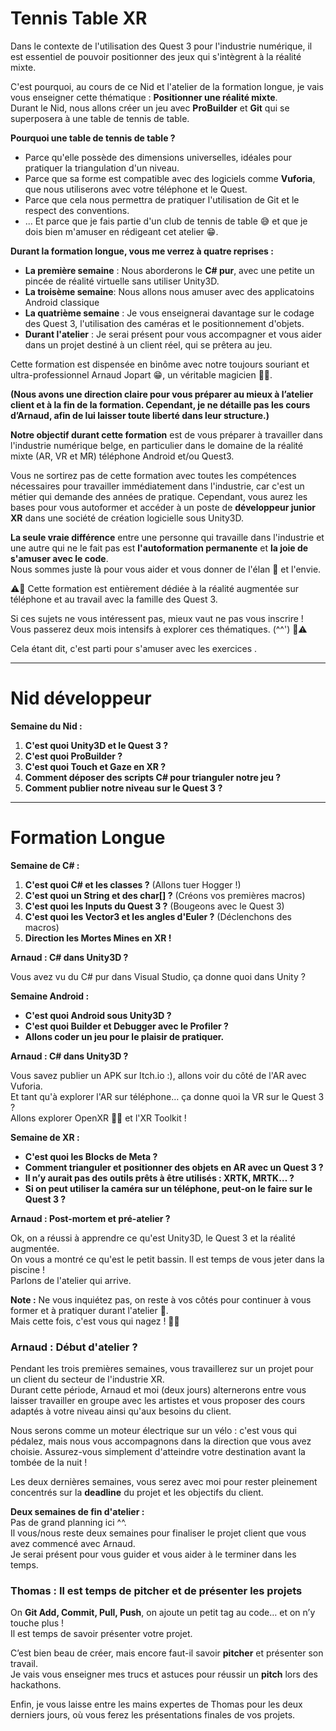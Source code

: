 # Tennis Table XR

Dans le contexte de l'utilisation des Quest 3 pour l'industrie numérique, il est essentiel de pouvoir positionner des jeux qui s'intègrent à la réalité mixte.

C'est pourquoi, au cours de ce Nid et l'atelier de la formation longue, je vais vous enseigner cette thématique : **Positionner une réalité mixte**.  
Durant le Nid, nous allons créer un jeu avec **ProBuilder** et **Git** qui se superposera à une table de tennis de table.  

**Pourquoi une table de tennis de table ?**
- Parce qu'elle possède des dimensions universelles, idéales pour pratiquer la triangulation d'un niveau.
- Parce que sa forme est compatible avec des logiciels comme **Vuforia**, que nous utiliserons avec votre téléphone et le Quest.
- Parce que cela nous permettra de pratiquer l'utilisation de Git et le respect des conventions.
- ... Et parce que je fais partie d'un club de tennis de table 😅 et que je dois bien m'amuser en rédigeant cet atelier 😁.

**Durant la formation longue, vous me verrez à quatre reprises :**
- **La première semaine** : Nous aborderons le **C# pur**, avec une petite un pincée de réalité virtuelle sans utiliser Unity3D.
- **La troisème semaine**: Nous allons nous amuser avec des applicatoins Android classique
- **La quatrième semaine** : Je vous enseignerai davantage sur le codage des Quest 3, l'utilisation des caméras et le positionnement d'objets.
- **Durant l'atelier** : Je serai présent pour vous accompagner et vous aider dans un projet destiné à un client réel, qui se prêtera au jeu.

Cette formation est dispensée en binôme avec notre toujours souriant et ultra-professionnel Arnaud Jopart 😁, un véritable magicien 🧙‍♂️.

__(Nous avons une direction claire pour vous préparer au mieux à l’atelier client et à la fin de la formation. Cependant, je ne détaille pas les cours d’Arnaud, afin de lui laisser toute liberté dans leur structure.)__

**Notre objectif durant cette formation** est de vous préparer à travailler dans l'industrie numérique belge, en particulier dans le domaine de la réalité mixte (AR, VR et MR) téléphone Android et/ou Quest3.  

Vous ne sortirez pas de cette formation avec toutes les compétences nécessaires pour travailler immédiatement dans l'industrie, car c'est un métier qui demande des années de pratique. Cependant, vous aurez les bases pour vous autoformer et accéder à un poste de **développeur junior XR** dans une société de création logicielle sous Unity3D.

**La seule vraie différence** entre une personne qui travaille dans l'industrie et une autre qui ne le fait pas est **l'autoformation permanente** et **la joie de s'amuser avec le code**.  
Nous sommes juste là pour vous aider et vous donner de l'élan 🌱 et l'envie.

⚠️🚨 Cette formation est entièrement dédiée à la réalité augmentée sur téléphone et au travail avec la famille des Quest 3.

Si ces sujets ne vous intéressent pas, mieux vaut ne pas vous inscrire ! Vous passerez deux mois intensifs à explorer ces thématiques. (^^') 🚨⚠️

Cela étant dit, c'est parti pour s'amuser avec les exercices .

---

# Nid développeur

**Semaine du Nid :**  
1. **C'est quoi Unity3D et le Quest 3 ?**  
2. **C'est quoi ProBuilder ?**  
3. **C'est quoi Touch et Gaze en XR ?**  
4. **Comment déposer des scripts C# pour trianguler notre jeu ?**  
5. **Comment publier notre niveau sur le Quest 3 ?**  

------------

# Formation Longue

**Semaine de C# :**  
1. **C'est quoi C# et les classes ?** (Allons tuer Hogger !)  
2. **C'est quoi un String et des char[] ?** (Créons vos premières macros)  
3. **C'est quoi les Inputs du Quest 3 ?** (Bougeons avec le Quest 3)  
4. **C'est quoi les Vector3 et les angles d'Euler ?** (Déclenchons des macros)  
5. **Direction les Mortes Mines en XR !**  

**Arnaud : C# dans Unity3D ?**  

Vous avez vu du C# pur dans Visual Studio, ça donne quoi dans Unity ?  

**Semaine Android :**  
- **C'est quoi Android sous Unity3D ?**  
- **C'est quoi Builder et Debugger avec le Profiler ?**  
- **Allons coder un jeu pour le plaisir de pratiquer.**  

**Arnaud : C# dans Unity3D ?**  

Vous savez publier un APK sur Itch.io :), allons voir du côté de l'AR avec Vuforia.  
Et tant qu'à explorer l'AR sur téléphone… ça donne quoi la VR sur le Quest 3 ?  
Allons explorer OpenXR 🤗🌱 et l'XR Toolkit !  

**Semaine de XR :**  
- **C'est quoi les Blocks de Meta ?**  
- **Comment trianguler et positionner des objets en AR avec un Quest 3 ?**  
- **Il n’y aurait pas des outils prêts à être utilisés : XRTK, MRTK… ?**  
- **Si on peut utiliser la caméra sur un téléphone, peut-on le faire sur le Quest 3 ?**  

**Arnaud : Post-mortem et pré-atelier ?**  

Ok, on a réussi à apprendre ce qu'est Unity3D, le Quest 3 et la réalité augmentée.  
On vous a montré ce qu'est le petit bassin. Il est temps de vous jeter dans la piscine !  
Parlons de l'atelier qui arrive.  

**Note :** Ne vous inquiétez pas, on reste à vos côtés pour continuer à vous former et à pratiquer durant l'atelier 🛟.  
Mais cette fois, c'est vous qui nagez ! 🏊‍♂️  

### **Arnaud : Début d'atelier ?**  

Pendant les trois premières semaines, vous travaillerez sur un projet pour un client du secteur de l'industrie XR.  
Durant cette période, Arnaud et moi (deux jours) alternerons entre vous laisser travailler en groupe avec les artistes et vous proposer des cours adaptés à votre niveau ainsi qu'aux besoins du client.  

Nous serons comme un moteur électrique sur un vélo : c'est vous qui pédalez, mais nous vous accompagnons dans la direction que vous avez choisie. Assurez-vous simplement d'atteindre votre destination avant la tombée de la nuit !  

Les deux dernières semaines, vous serez avec moi pour rester pleinement concentrés sur la **deadline** du projet et les objectifs du client.

**Deux semaines de fin d'atelier :**  
Pas de grand planning ici ^^.  
Il vous/nous reste deux semaines pour finaliser le projet client que vous avez commencé avec Arnaud.  
Je serai présent pour vous guider et vous aider à le terminer dans les temps.  


### **Thomas : Il est temps de pitcher et de présenter les projets**  

On **Git Add, Commit, Pull, Push**, on ajoute un petit tag au code… et on n’y touche plus !  
Il est temps de savoir présenter votre projet.  

C’est bien beau de créer, mais encore faut-il savoir **pitcher** et présenter son travail.  
Je vais vous enseigner mes trucs et astuces pour réussir un **pitch** lors des hackathons.  

Enfin, je vous laisse entre les mains expertes de Thomas pour les deux derniers jours, où vous ferez les présentations finales de vos projets.

  
